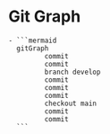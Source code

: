 # Git Graph
	- ```mermaid
	  gitGraph
	         commit
	         commit
	         branch develop
	         commit
	         commit
	         commit
	         checkout main
	         commit
	         commit
	  ```